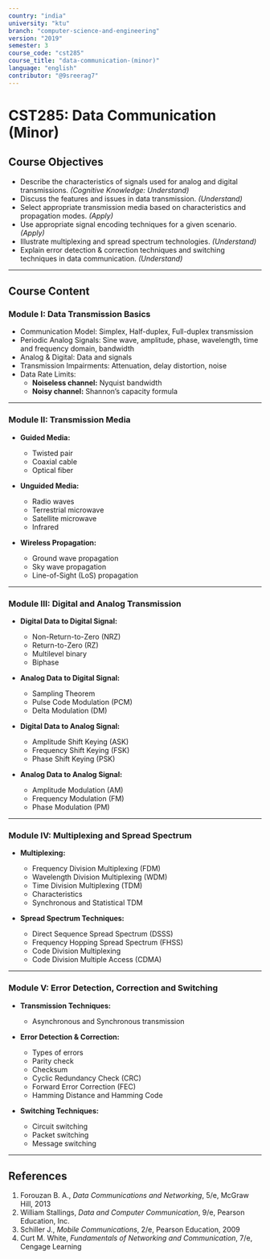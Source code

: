 ```yaml
---
country: "india"
university: "ktu"
branch: "computer-science-and-engineering"
version: "2019"
semester: 3
course_code: "cst285"
course_title: "data-communication-(minor)"
language: "english"
contributor: "@9sreerag7"
---
```


# CST285: Data Communication (Minor)

## Course Objectives

- Describe the characteristics of signals used for analog and digital transmissions. *(Cognitive Knowledge: Understand)*  
- Discuss the features and issues in data transmission. *(Understand)*  
- Select appropriate transmission media based on characteristics and propagation modes. *(Apply)*  
- Use appropriate signal encoding techniques for a given scenario. *(Apply)*  
- Illustrate multiplexing and spread spectrum technologies. *(Understand)*  
- Explain error detection & correction techniques and switching techniques in data communication. *(Understand)*  

---

## Course Content

### Module I: Data Transmission Basics

- Communication Model: Simplex, Half-duplex, Full-duplex transmission  
- Periodic Analog Signals: Sine wave, amplitude, phase, wavelength, time and frequency domain, bandwidth  
- Analog & Digital: Data and signals  
- Transmission Impairments: Attenuation, delay distortion, noise  
- Data Rate Limits:  
  - **Noiseless channel:** Nyquist bandwidth  
  - **Noisy channel:** Shannon’s capacity formula  

---

### Module II: Transmission Media

- **Guided Media:**  
  - Twisted pair  
  - Coaxial cable  
  - Optical fiber  

- **Unguided Media:**  
  - Radio waves  
  - Terrestrial microwave  
  - Satellite microwave  
  - Infrared  

- **Wireless Propagation:**  
  - Ground wave propagation  
  - Sky wave propagation  
  - Line-of-Sight (LoS) propagation  

---

### Module III: Digital and Analog Transmission

- **Digital Data to Digital Signal:**  
  - Non-Return-to-Zero (NRZ)  
  - Return-to-Zero (RZ)  
  - Multilevel binary  
  - Biphase  

- **Analog Data to Digital Signal:**  
  - Sampling Theorem  
  - Pulse Code Modulation (PCM)  
  - Delta Modulation (DM)  

- **Digital Data to Analog Signal:**  
  - Amplitude Shift Keying (ASK)  
  - Frequency Shift Keying (FSK)  
  - Phase Shift Keying (PSK)  

- **Analog Data to Analog Signal:**  
  - Amplitude Modulation (AM)  
  - Frequency Modulation (FM)  
  - Phase Modulation (PM)  

---

### Module IV: Multiplexing and Spread Spectrum

- **Multiplexing:**  
  - Frequency Division Multiplexing (FDM)  
  - Wavelength Division Multiplexing (WDM)  
  - Time Division Multiplexing (TDM)  
  - Characteristics  
  - Synchronous and Statistical TDM  

- **Spread Spectrum Techniques:**  
  - Direct Sequence Spread Spectrum (DSSS)  
  - Frequency Hopping Spread Spectrum (FHSS)  
  - Code Division Multiplexing  
  - Code Division Multiple Access (CDMA)  

---

### Module V: Error Detection, Correction and Switching

- **Transmission Techniques:**  
  - Asynchronous and Synchronous transmission  

- **Error Detection & Correction:**  
  - Types of errors  
  - Parity check  
  - Checksum  
  - Cyclic Redundancy Check (CRC)  
  - Forward Error Correction (FEC)  
  - Hamming Distance and Hamming Code  

- **Switching Techniques:**  
  - Circuit switching  
  - Packet switching  
  - Message switching  

---

## References

1. Forouzan B. A., *Data Communications and Networking*, 5/e, McGraw Hill, 2013  
2. William Stallings, *Data and Computer Communication*, 9/e, Pearson Education, Inc.  
3. Schiller J., *Mobile Communications*, 2/e, Pearson Education, 2009  
4. Curt M. White, *Fundamentals of Networking and Communication*, 7/e, Cengage Learning  
